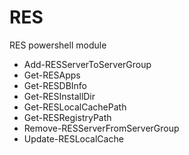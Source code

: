 RES
===

RES powershell module

* Add-RESServerToServerGroup                                                                                                                 
* Get-RESApps                                                                                                                                
* Get-RESDBInfo                                                                                                                              
* Get-RESInstallDir                                                                                                                          
* Get-RESLocalCachePath                                                                                                                      
* Get-RESRegistryPath                                                                                                                        
* Remove-RESServerFromServerGroup                                                                                                            
* Update-RESLocalCache  